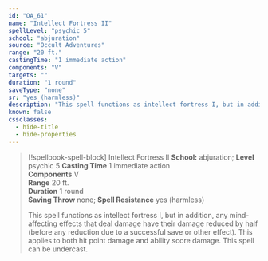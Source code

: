 ```yaml
---
id: "OA_61"
name: "Intellect Fortress II"
spellLevel: "psychic 5"
school: "abjuration"
source: "Occult Adventures"
range: "20 ft."
castingTime: "1 immediate action"
components: "V"
targets: ""
duration: "1 round"
saveType: "none"
sr: "yes (harmless)"
description: "This spell functions as intellect fortress I, but in addition, any mind-affecting effects that deal damage have their damage reduced by half (before any reduction due to a successful save or other effect). This applies to both hit point damage and ability score damage. This spell can be undercast."
known: false
cssclasses:
  - hide-title
  - hide-properties
---
```


> [!spellbook-spell-block] Intellect Fortress II
> **School:** abjuration; **Level** psychic 5
> **Casting Time** 1 immediate action  
> **Components** V  
> **Range** 20 ft.  
> **Duration** 1 round  
> **Saving Throw** none; **Spell Resistance** yes (harmless)
> 
> This spell functions as intellect fortress I, but in addition, any mind-affecting effects that deal damage have their damage reduced by half (before any reduction due to a successful save or other effect). This applies to both hit point damage and ability score damage. This spell can be undercast.
